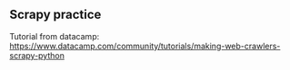 ## Scrapy practice

Tutorial from datacamp:
https://www.datacamp.com/community/tutorials/making-web-crawlers-scrapy-python 

